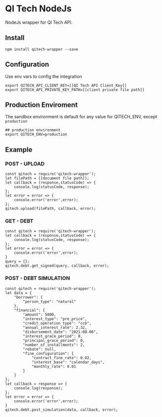 # QI Tech NodeJs

NodeJs wrapper for QI Tech API.

## Install

```
npm install qitech-wrapper --save
```

## Configuration

Use env vars to config the integration

```
export QITECH_API_CLIENT_KEY=[[QI Tech API Client_Key]]
export QITECH_API_PRIVATE_KEY_PATH=[[client private file path]]
```

## Production Enviroment 

The sandbox environment is default for any value for QITECH_ENV, except `production`

```
## production environment
export QITECH_ENV=production
```


## Example

### POST - UPLOAD


```
const qitech = require('qitech-wrapper');
let filePath = [[document file path]];
let callback = (response,statusCode) => {
    console.log(statusCode, response);
};
let error = error => {
    console.error('error',error);
};
qitech.upload(filePath, callback, error);
```

### GET - DEBT 


```
const qitech = require('qitech-wrapper');
let callback = (response,statusCode) => {
    console.log(statusCode, response);
};
let error = error => {
    console.error('error',error);
}
query = {};
qitech.debt.get_signed(query, callback, error);
```

### POST - DEBT SIMULATION


```
const qitech = require('qitech-wrapper');
let data = {
    "borrower": {
        "person_type": "natural"
    },
    "financial": {
        "amount": 5000,
        "interest_type": "pre_price",
        "credit_operation_type": "ccb",
        "annual_interest_rate": 2.32,
        "disbursement_date": "2021-08-06",
        "interest_grace_period": 0,
        "principal_grace_period": 0,
        "number_of_installments": 2,
        "rebate": null,
        "fine_configuration": {
            "contract_fine_rate": 0.02,
            "interest_base": "calendar_days",
            "monthly_rate": 0.01
        }
    }
};
let callback = response => {
    console.log(response);
};
let error = error => {
    console.error('error',error);
}
qitech.debt.post_simulation(data, callback, error);
```
